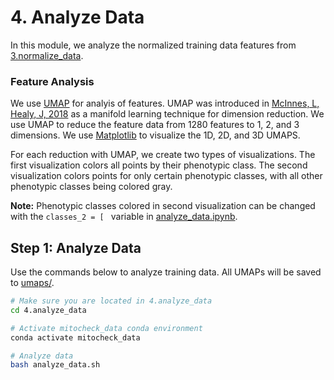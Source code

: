 # 4. Analyze Data

In this module, we analyze the normalized training data features from [3.normalize_data](../3.normalize_data/normalized_data/training_data.csv.gz).

### Feature Analysis

We use [UMAP](https://github.com/lmcinnes/umap) for analyis of features.
UMAP was introduced in [McInnes, L, Healy, J, 2018](https://arxiv.org/abs/1802.03426) as a manifold learning technique for dimension reduction.
We use UMAP to reduce the feature data from 1280 features to 1, 2, and 3 dimensions.
We use [Matplotlib](https://matplotlib.org/) to visualize the 1D, 2D, and 3D UMAPS.

For each reduction with UMAP, we create two types of visualizations.
The first visualization colors all points by their phenotypic class.
The second visualization colors points for only certain phenotypic classes, with all other phenotypic classes being colored gray.

**Note:** Phenotypic classes colored in second visualization can be changed with the `classes_2 = [
` variable in [analyze_data.ipynb](analyze_data.ipynb).

## Step 1: Analyze Data

Use the commands below to analyze training data.
All UMAPs will be saved to [umaps/](umaps/).

```sh
# Make sure you are located in 4.analyze_data
cd 4.analyze_data

# Activate mitocheck_data conda environment
conda activate mitocheck_data

# Analyze data
bash analyze_data.sh
```
